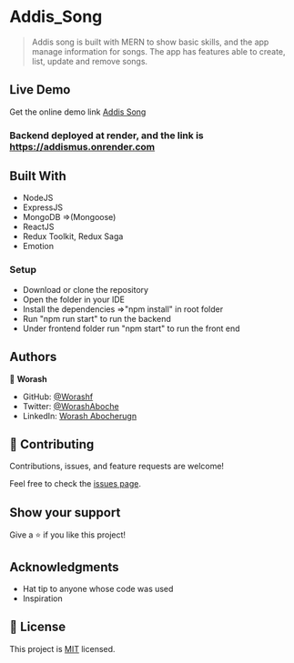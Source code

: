 # Addis_Song
> Addis song is built with MERN to show basic skills, and the app manage information for songs. The  app  has features able to create, list, update and remove songs.

## Live Demo
   Get the online demo link [Addis Song](https://enchanting-dragon-aecfac.netlify.app//)
  ### Backend deployed at render, and the link is https://addismus.onrender.com

## Built With

- NodeJS
- ExpressJS
- MongoDB =>(Mongoose)
- ReactJS
- Redux Toolkit, Redux Saga
- Emotion

### Setup

- Download or clone the repository
- Open the folder in your IDE
- Install the dependencies =>"npm install"  in root folder 
- Run "npm run start" to run the backend
- Under frontend folder run  "npm start" to run the front end


## Authors

👤 **Worash**

- GitHub: [@Worashf](https://github.com/worashf)
- Twitter: [@WorashAboche](https://twitter.com/WorashAboche)
- LinkedIn: [Worash Abocherugn](https://www.linkedin.com/in/worash-abocherugn-a02219154/)

## 🤝 Contributing

Contributions, issues, and feature requests are welcome!

Feel free to check the [issues page](../../issues/).

## Show your support

Give a ⭐️ if you like this project!

## Acknowledgments

- Hat tip to anyone whose code was used
- Inspiration

## 📝 License

This project is [MIT](./MIT.md) licensed.
